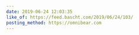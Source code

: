 ```yaml
---
date: 2019-06-24 12:03:35
like_of: https://feed.bascht.com/2019/06/24/103/
posting_method: https://omnibear.com
---
```


